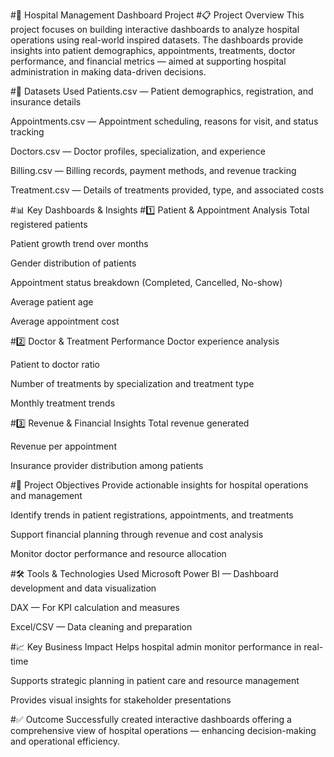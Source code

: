 #🏥 Hospital Management Dashboard Project
#📋 Project Overview
This project focuses on building interactive dashboards to analyze hospital operations using real-world inspired datasets.
The dashboards provide insights into patient demographics, appointments, treatments, doctor performance, and financial metrics — aimed at supporting hospital administration in making data-driven decisions.

#📁 Datasets Used
Patients.csv — Patient demographics, registration, and insurance details

Appointments.csv — Appointment scheduling, reasons for visit, and status tracking

Doctors.csv — Doctor profiles, specialization, and experience

Billing.csv — Billing records, payment methods, and revenue tracking

Treatment.csv — Details of treatments provided, type, and associated costs

#📊 Key Dashboards & Insights
#1️⃣ Patient & Appointment Analysis
Total registered patients

Patient growth trend over months

Gender distribution of patients

Appointment status breakdown (Completed, Cancelled, No-show)

Average patient age

Average appointment cost

#2️⃣ Doctor & Treatment Performance
Doctor experience analysis

Patient to doctor ratio

Number of treatments by specialization and treatment type

Monthly treatment trends

#3️⃣ Revenue & Financial Insights
Total revenue generated

Revenue per appointment

Insurance provider distribution among patients

#🎯 Project Objectives
Provide actionable insights for hospital operations and management

Identify trends in patient registrations, appointments, and treatments

Support financial planning through revenue and cost analysis

Monitor doctor performance and resource allocation

#🛠️ Tools & Technologies Used
Microsoft Power BI — Dashboard development and data visualization

DAX — For KPI calculation and measures

Excel/CSV — Data cleaning and preparation

#📈 Key Business Impact
Helps hospital admin monitor performance in real-time

Supports strategic planning in patient care and resource management

Provides visual insights for stakeholder presentations

#✅ Outcome
Successfully created interactive dashboards offering a comprehensive view of hospital operations — enhancing decision-making and operational efficiency.

